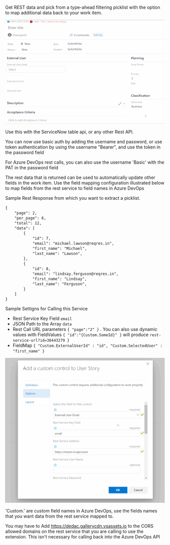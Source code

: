 Get REST data and pick from a type-ahead filtering picklist with the option to map additional data back to your work item.

![Using the Picklist](img/Usage.gif)

Use this with the ServiceNow table api, or any other Rest API.

You can now use basic auth by adding the username and password, or use token authentication by using the username "Bearer", and use the token in the password field

For Azure DevOps rest calls, you can also use the username 'Basic' with the PAT in the password field

The rest data that is returned can be used to automatically update other fields in the work item.
Use the field mapping configuration illustrated below to map fields from the rest service to field names in Azure DevOps

Sample Rest Response from which you want to extract a picklist.

```
{
    "page": 2,
    "per_page": 6,
    "total": 12,
    "data": [
        {
            "id": 7,
            "email": "michael.lawson@reqres.in",
            "first_name": "Michael",
            "last_name": "Lawson",
        },
        {
            "id": 8,
            "email": "lindsay.ferguson@reqres.in",
            "first_name": "Lindsay",
            "last_name": "Ferguson",
        }
    ]
}
```

Sample Settigns for Calling this Service

- Rest Service Key Field `email`
- JSON Path to the Array `data`
- Rest Call URL parameters `{ "page":"2" }` . You can also use dynamic values with FieldValues `{ "id":"{Custom.SomeId}" }` will produce `rest-service-url?id=38443279 }`
- FieldMap `{ "Custom.ExternalUserId" : "id", "Custom.SelectedUser" : "first_name" }`

![Settings Form](img/Settings.gif)

'Custom.' are custom field names in Azure DevOps, use the fields names that you want data from the rest service mapped to.

You may have to Add https://dedac.gallerycdn.vsassets.io to the CORS allowed domains on the rest service that you are calling to use the extension. This isn't necessary for calling back into the Azure DevOps API
